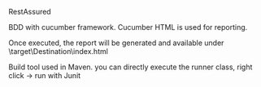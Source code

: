 
RestAssured

BDD with cucumber framework.
Cucumber HTML is used for reporting.

Once executed, the report will be generated and available under 
\target\Destination\index.html


Build tool used in Maven. you can directly execute the runner class, right click -> run with Junit